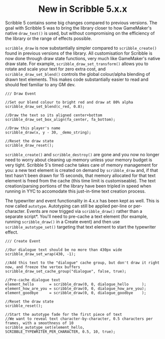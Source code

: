 <h1 align="center">New in Scribble 5.x.x</h1>

Scribble 5 contains some big changes compared to previous versions. The goal with Scribble 5 was to bring the library closer to how GameMaker's native `draw_text()` is used, but without compromising on the efficiency of the library or the range of effects possible.

`scribble_draw` is now substantially simpler compared to `scribble_create()` found in previous versions of the library. All customisation for Scribble is now done through draw state functions, very much like GameMaker's native draw state. For example, `scribble_draw_set_transform()` allows you to rotate and scale your text for zero extra cost, and `scribble_draw_set_blend()` controls the global colour/alpha blending of drawn text elements. This makes code substantially easier to read and should feel familiar to any GM dev.

```
/// Draw Event

//Set our blend colour to bright red and draw at 80% alpha
scribble_draw_set_blend(c_red, 0.8);

//Draw the text so its aligned center+bottom
scribble_draw_set_box_align(fa_center, fa_bottom);

//Draw this player's name
scribble_draw(x, y - 30, _demo_string);

//Reset the draw state
scribble_draw_reset();
```

`scribble_create()` and `scribble_destroy()` are gone and you now no longer need to worry about cleaning up memory unless your memory budget is very tight. Scribble 5's timed cache takes care of memory management for you: a new text element is created on demand by `scribble_draw` and, if that text hasn't been drawn for 15 seconds, that memory allocated for that text element is freed from the cache (this time limit is customiseable). The text creation/parsing portions of the library have been tripled in speed when running in YYC to accomodate this just-in-time text creation process.

The typewriter and event functionality in 4.x.x has been kept as well. This is now called `autotype`. Autotyping can still be applied per-line or per-character. Events are now trigged via `scribble_draw()` rather than a separate script\*. You'll need to pre-cache a text element (for example, running `scribble_draw()` in a Create event) and then use `scribble_autotype_set()` targeting that text element to start the typewriter effect.

```
/// Create Event

//Our dialogue text should be no more than 430px wide
scribble_draw_set_wrap(430, -1);

//Add this text to the "dialogue" cache group, but don't draw it right now, and freeze the vertex buffers
scribble_draw_set_cache_group("dialogue", false, true); 

//Pre-cache dialogue text
element_hello       = scribble_draw(0, 0, dialogue_hello      );
element_how_are_you = scribble_draw(0, 0, dialogue_how_are_you);
element_goodbye     = scribble_draw(0, 0, dialogue_goodbye    );

//Reset the draw state
scribble_reset();

//Start the autotype fade for the first piece of text
//We want to reveal text character-by-character, 0.5 characters per frames, with a smoothness of 10
scribble_autotype_set(element_hello, SCRIBBLE_TYPEWRITER_PER_CHARACTER, 0.5, 10, true);
```
